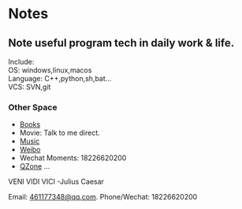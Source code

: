 # Notes

## Note useful program tech in daily work & life. 

Include:  
OS:                windows,linux,macos  
Language:          C++,python,sh,bat...  
VCS:               SVN,git  


### Other Space  
- [Books](https://1drv.ms/f/s!AjnTck1kjTur020KBel2WntM13Af)    
- Movie: Talk to me direct.  
- [Music](https://music.163.com/#/user/home?id=349944279)  
- [Weibo](https://weibo.com/LoveOrFail/home)  
- Wechat Moments: 18226620200
- [QZone](https://user.qzone.qq.com/461177348)
... 
 
VENI VIDI VICI  -Julius Caesar


Email: 461177348@qq.com. 
Phone/Wechat: 18226620200
